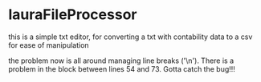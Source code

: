 # lauraFileProcessor

this is a simple txt editor, for converting a txt with contability data to a csv for ease of manipulation

the problem now is all around managing line breaks ('\n'). There is a problem in the block between lines 54 and 73. Gotta catch the bug!!!
